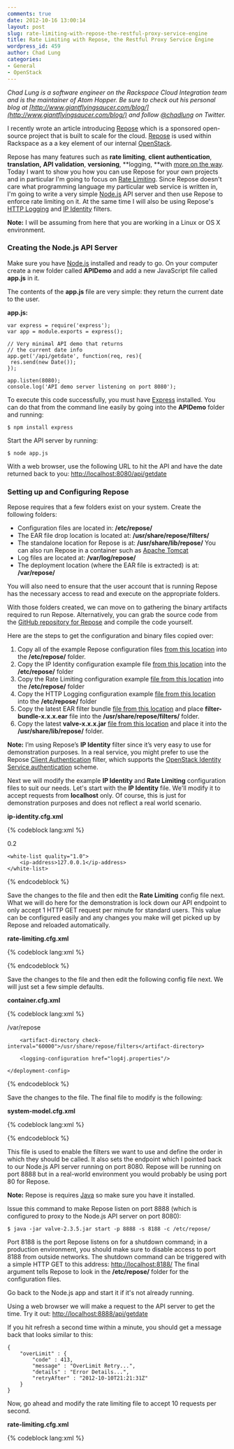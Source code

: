 ```yaml
---
comments: true
date: 2012-10-16 13:00:14
layout: post
slug: rate-limiting-with-repose-the-restful-proxy-service-engine
title: Rate Limiting with Repose, the Restful Proxy Service Engine
wordpress_id: 459
author: Chad Lung
categories:
- General
- OpenStack
---
```


_Chad Lung is a software engineer on the Rackspace Cloud Integration team and is the maintainer of Atom Hopper. Be sure to check out his personal blog at [http://www.giantflyingsaucer.com/blog/](http://www.giantflyingsaucer.com/blog/) and follow [@chadlung](https://twitter.com/chadlung) on Twitter._

I recently wrote an article introducing [Repose](http://www.rackspace.com/blog/introducing-repose-the-restful-proxy-service-engine/) which is a sponsored open-source project that is built to scale for the cloud. [Repose](http://openrepose.org) is used within Rackspace as a a key element of our internal [OpenStack](http://openstack.org).
<!-- more -->
Repose has many features such as **rate limiting**, **client authentication**, **translation,** **API validation**, **versioning**, **logging, **with [more on the way](http://wiki.openrepose.org/display/REPOSE/_The+REstful+PrOxy+Service+Engine%3A+Introduction). Today I want to show you how you can use Repose for your own projects and in particular I'm going to focus on [Rate Limiting](http://wiki.openrepose.org/display/REPOSE/Rate+Limiting+Filter). Since Repose doesn't care what programming language my particular web service is written in, I'm going to write a very simple [Node.js](http://nodejs.org) API server and then use Repose to enforce rate limiting on it. At the same time I will also be using Repose's [HTTP Logging](http://wiki.openrepose.org/display/REPOSE/HTTP+Logging+Filter) and [IP Identity](http://wiki.openrepose.org/display/REPOSE/IP+Identity) filters.

**Note:** I will be assuming from here that you are working in a Linux or OS X environment.



### Creating the Node.js API Server



Make sure you have [Node.js](http://nodejs.org) installed and ready to go. On your computer create a new folder called **APIDemo** and add a new JavaScript file called **app.js** in it.

The contents of the **app.js** file are very simple: they return the current date to the user.

**app.js:**

	var express = require('express');
	var app = module.exports = express();
	
	// Very minimal API demo that returns
	// the current date info
	app.get('/api/getdate', function(req, res){
	 res.send(new Date());
	});
	
	app.listen(8080);
	console.log('API demo server listening on port 8080');

To execute this code successfully, you must have [Express](http://expressjs.com/) installed. You can do that from the command line easily by going into the **APIDemo** folder and running:

	$ npm install express

Start the API server by running:
    
	$ node app.js

With a web browser, use the following URL to hit the API and have the date returned back to you:
[http://localhost:8080/api/getdate](http://localhost:8080/api/getdate)

### Setting up and Configuring Repose

Repose requires that a few folders exist on your system. Create the following folders:
* Configuration files are located in: **/etc/repose/**
* The EAR file drop location is located at: **/usr/share/repose/filters/**
* The standalone location for Repose is at: **/usr/share/lib/repose/** You can also run Repose in a container such as [Apache Tomcat](http://tomcat.apache.org/)
* Log files are located at: **/var/log/repose/**
* The deployment location (where the EAR file is extracted) is at: **/var/repose/**

You will also need to ensure that the user account that is running Repose has the necessary access to read and execute on the appropriate folders.

With those folders created, we can move on to gathering the binary artifacts required to run Repose. Alternatively, you can grab the source code from the [GitHub repository for Repose](https://github.com/rackerlabs/repose) and compile the code yourself.

Here are the steps to get the configuration and binary files copied over:

1. Copy all of the example Repose configuration files [from this location](https://github.com/rackerlabs/repose/tree/master/project-set/core/core-lib/src/main/resources/META-INF/schema/examples) into the **/etc/repose/** folder.
2. Copy the IP Identity configuration example file [from this location](https://github.com/rackerlabs/repose/blob/master/project-set/components/client-ip-identity/src/main/resources/META-INF/schema/examples/ip-identity.cfg.xml) into the **/etc/repose/** folder
3. Copy the Rate Limiting configuration example [file from this location](https://github.com/rackerlabs/repose/blob/master/project-set/components/rate-limiting/src/main/resources/META-INF/schema/examples/rate-limiting.cfg.xml) into the **/etc/repose/** folder
4. Copy the HTTP Logging configuration example [file from this location](https://github.com/rackerlabs/repose/blob/master/project-set/components/http-logging/src/main/resources/META-INF/schema/examples/http-logging.cfg.xml) into the **/etc/repose/** folder
5. Copy the latest EAR filter bundle [file from this location](http://maven.research.rackspacecloud.com/content/repositories/releases/com/rackspace/papi/components/filter-bundle/) and place **filter-bundle-x.x.x.ear** file into the **/usr/share/repose/filters/** folder.
6. Copy the latest **valve-x.x.x.jar** [file from this location](http://maven.research.rackspacecloud.com/content/repositories/releases/com/rackspace/papi/core/valve/) and place it into the **/usr/share/lib/repose/** folder.

**Note:** I’m using Repose’s **IP Identity** filter since it’s very easy to use for demonstration purposes. In a real service, you might prefer to use the Repose [Client Authentication](http://wiki.openrepose.org/display/REPOSE/OpenStack+Identity+Service) filter, which supports the [OpenStack Identity Service authentication](http://wiki.openstack.org/PluggableIdentityAuthenticationHandlers) scheme.

Next we will modify the example **IP Identity** and **Rate Limiting** configuration files to suit our needs. Let's start with the **IP Identity** file. We'll modify it to accept requests from **localhost** only. Of course, this is just for demonstration purposes and does not reflect a real world scenario.

**ip-identity.cfg.xml**

{% codeblock lang:xml %}
<?xml version="1.0" encoding="UTF-8"?>

<ip-identity  xmlns:xsi='http://www.w3.org/2001/XMLSchema-instance'
   xmlns='http://docs.api.rackspacecloud.com/repose/ip-identity/v1.0'
   xsi:schemaLocation='http://docs.api.rackspacecloud.com/repose/ip-identity/v1.0'>

   <quality>0.2</quality>

    <white-list quality="1.0">
        <ip-address>127.0.0.1</ip-address>
    </white-list>

</ip-identity>{% endcodeblock %}

Save the changes to the file and then edit the **Rate Limiting** config file next. What we will do here for the demonstration is lock down our API endpoint to only accept 1 HTTP GET request per minute for standard users. This value can be configured easily and any changes you make will get picked up by Repose and reloaded automatically.

**rate-limiting.cfg.xml**

{% codeblock lang:xml %}
<?xml version="1.0" encoding="UTF-8"?>

<rate-limiting delegation="false" xmlns="http://docs.rackspacecloud.com/repose/rate-limiting/v1.0">
    <!--
        Defining a limit group.

        The following headers can be found in the class
        com.rackspace.cloud.powerapi.http.PowerApiHeader in the Power API
        Filterlet library, maven group id com.rackspace.cloud.powerapi, artifact
        id filterlet.

        Groups are matched on the HTTP header: X-PP-Groups
        User information is matched on the HTTP header: X-PP-User
    -->
    <limit-group id="standard-ip-limits" groups="IP_Standard">
        <limit uri="/*" uri-regex="/(.*)" http-methods="GET" unit="MINUTE" value="1" />
    </limit-group>

    <limit-group id="standard-ip-limits-superuser" groups="IP_Super">
        <limit uri="/*" uri-regex="/(.*)" http-methods="GET" unit="SECOND" value="5" />
    </limit-group>
</rate-limiting>{% endcodeblock %}

Save the changes to the file and then edit the following config file next.

**http-logging.cfg.xml**

{% codeblock lang:xml %}<?xml version="1.0" encoding="UTF-8"?>

<http-logging xmlns="http://docs.rackspacecloud.com/repose/http-logging/v1.0">
    <!-- The id attribute is to help the user easily identify the log -->
    <!-- The format includes what will be logged.  The arguments with % are a subset of the apache mod_log_config
         found at http://httpd.apache.org/docs/2.2/mod/mod_log_config.html#formats -->
    <http-log id="my-special-log" format="Response Code Modifiers=%200,201U\tModifier Negation=%!401a\tRemote IP=%a\tLocal IP=%A\tResponse Size(bytes)=%b\tRemote Host=%h\tRequest Method=%m\tServer Port=%p\tQuery String=%q\tTime Request Received=%t\tStatus=%s\tRemote User=%u\tURL Path Requested=%U\n">
        <targets>
            <!-- The actual log file -->
            <file location="/var/log/repose/repose.log"/>
        </targets>
    </http-log>
</http-logging>{% endcodeblock %}

Save the changes to the file and then edit the following config file next. We will just set a few simple defaults.

**container.cfg.xml**

{% codeblock lang:xml %}<?xml version="1.0" encoding="UTF-8"?>

<repose-container xmlns='http://docs.rackspacecloud.com/repose/container/v2.0'>
    <deployment-config http-port="8888" connection-timeout="30000" read-timeout="30000">
        <deployment-directory auto-clean="false">/var/repose</deployment-directory>

        <artifact-directory check-interval="60000">/usr/share/repose/filters</artifact-directory>

        <logging-configuration href="log4j.properties"/>

    </deployment-config>
</repose-container>{% endcodeblock %}

Save the changes to the file. The final file to modify is the following:

**system-model.cfg.xml**

{% codeblock lang:xml %}<?xml version="1.0" encoding="UTF-8"?>

<system-model xmlns="http://docs.rackspacecloud.com/repose/system-model/v2.0">
  <repose-cluster id="repose">
    <nodes>
      <node id="node1" hostname="localhost" http-port="8888"/>
    </nodes>
    <filters>
      <!--
      <filter name="header-id-mapping" />
      -->
      <filter name="ip-identity" />
      <filter name="rate-limiting" />
      <filter name="http-logging" />
      <filter name="default-router"/>
    </filters>
    <destinations>
      <endpoint id="openrepose" protocol="http" hostname="localhost" root-path="/" port="8080" default="true"/>
    </destinations>
  </repose-cluster>
</system-model>{% endcodeblock %}

This file is used to enable the filters we want to use and define the order in which they should be called. It also sets the endpoint which I pointed back to our Node.js API server running on port 8080. Repose will be running on port 8888 but in a real-world environment you would probably be using port 80 for Repose.

**Note:** Repose is requires [Java](http://www.oracle.com/technetwork/java/index.html) so make sure you have it installed.

Issue this command to make Repose listen on port 8888 (which is configured to proxy to the Node.js API server on port 8080):


    
    $ java -jar valve-2.3.5.jar start -p 8888 -s 8188 -c /etc/repose/



Port 8188 is the port Repose listens on for a shutdown command; in a production environment, you should make sure to disable access to port 8188 from outside networks. The shutdown command can be triggered with a simple HTTP GET to this address: [http://localhost:8188/](http://localhost:8188/) The final argument tells Repose to look in the **/etc/repose/** folder for the configuration files.

Go back to the Node.js app and start it if it's not already running.

Using a web browser we will make a request to the API server to get the time. Try it out:
[http://localhost:8888/api/getdate](http://localhost:8888/api/getdate)

If you hit refresh a second time within a minute, you should get a message back that looks similar to this:


    
    
    {
        "overLimit" : {
            "code" : 413,
            "message" : "OverLimit Retry...",
            "details" : "Error Details...",
    	    "retryAfter" : "2012-10-10T21:21:31Z"
        }
    }
    



Now, go ahead and modify the rate limiting file to accept 10 requests per second.

**rate-limiting.cfg.xml**

{% codeblock lang:xml %}<?xml version="1.0" encoding="UTF-8"?>

<rate-limiting delegation="false" xmlns="http://docs.rackspacecloud.com/repose/rate-limiting/v1.0">
    <!--
        Defining a limit group.

        The following headers can be found in the class
        com.rackspace.cloud.powerapi.http.PowerApiHeader in the Power API
        Filterlet library, maven group id com.rackspace.cloud.powerapi, artifact
        id filterlet.

        Groups are matched on the HTTP header: X-PP-Groups
        User information is matched on the HTTP header: X-PP-User
    -->
    <limit-group id="standard-ip-limits" groups="IP_Standard">
        <limit uri="/*" uri-regex="/(.*)" http-methods="GET" unit="SECOND" value="10" />
    </limit-group>

    <limit-group id="standard-ip-limits-superuser" groups="IP_Super">
        <limit uri="/*" uri-regex="/(.*)" http-methods="GET" unit="SECOND" value="5" />
    </limit-group>
</rate-limiting>{% endcodeblock %}

You should be able to hit the API 10 times per second now.

When you are finished with your experiment, shut Repose down by hitting this URL:
[http://localhost:8188/](http://localhost:8188/)

Rate limiting is only one small piece of what Repose can do. To learn more about Repose, the [Open Repose](http://openrepose.org/) website is your starting point providing links to the [source code](https://github.com/rackerlabs/repose) in GitHub. This is also the right place to find our [documentation](http://openrepose.org/documentation.html), including an [FAQ](http://wiki.openrepose.org/display/REPOSE/FAQ) and [wiki](http://wiki.openrepose.org/display/REPOSE/Home); the wiki has the most current information. If you have ideas about how Repose can grow to suit your needs, you are welcome to [contribute back](http://wiki.openrepose.org/display/REPOSE/Contributing+to+the+Repose+Project) to this project.

Repose is available as open source under the [Apache License version 2.0](http://www.apache.org/licenses/LICENSE-2.0.html).
